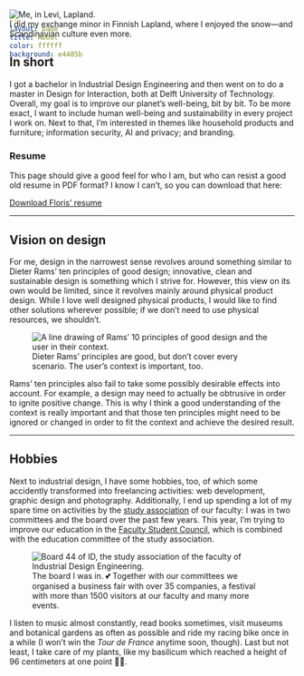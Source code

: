 ```yaml
---
layout: page
title: About
color: ffffff
background: e4485b
---
```



<div class="project__picture-group--light">
  <figure class="project__picture" style="margin:-12vw 0 1em;">
    <img class="project__image lazy" alt="Me, in Levi, Lapland."
      data-srcset="/static/img/about/in_levi.jpg 1x,
        /static/img/about/in_levi@2x.jpg 2x"
      src="/static/img/placeholder.jpg"
      data-src="/static/img/about/in_levi.jpg">
    <figcaption class="project__caption">
      I did my exchange minor in Finnish Lapland, where I enjoyed the snow—and Scandinavian culture even more.
    </figcaption>
  </figure>
</div>


## In short
I got a bachelor in Industrial Design Engineering and then went on to do a master in Design for Interaction, both at Delft University of Technology.
Overall, my goal is to improve our planet’s well-being, bit by bit. To be more exact, I want to include human well-being and sustainability in every project I work on. Next to that, I’m interested in themes like household products and furniture; information security, AI and privacy; and branding.

### Resume

This page should give a good feel for who I am, but who can resist a good old resume in PDF format? I know I can’t, so you can download that here:


<a href="/Resume_Floris_Jansen-fmjansen.nl.pdf" class="button">Download Floris’ resume</a>


---


## Vision on design
For me, design in the narrowest sense revolves around something similar to Dieter Rams’ ten principles of good design; innovative, clean and sustainable design is something which I strive for. However, this view on its own would be limited, since it revolves mainly around physical product design. While I love well designed physical products, I would like to find other solutions wherever possible; if we don’t need to use physical resources, we shouldn’t.


<div class="project__picture-group--light">
  <figure class="project__picture">
    <picture>
      <source srcset="/static/img/about/principles.svg">
      <img class="project__image lazy lazy" alt="A line drawing of Rams’ 10 principles of good design and the user in their context."
        data-srcset="/static/img/about/principles.png 1x,
          /static/img/about/principles@2x.png 2x"
        src="/static/img/placeholder.jpg"
      data-src="/static/img/about/principles.png">
    </picture>
    <figcaption class="project__caption">
      Dieter Rams’ principles are good, but don’t cover every scenario. The user’s context is important, too.
    </figcaption>
  </figure>
</div>


Rams’ ten principles also fail to take some possibly desirable effects into account. For example, a design may need to actually be obtrusive in order to ignite positive change. This is why I think a good understanding of the context is really important and that those ten principles might need to be ignored or changed in order to fit the context and achieve the desired result.


---


## Hobbies

Next to industrial design, I have some hobbies, too, of which some accidently transformed into freelancing activities: web development, graphic design and photo&shy;graphy. Additionally, I end up spending a lot of my spare time on activities by the [study association](https://svid.nl/about) of our faculty: I was in two committees and the board over the past few years. This year, I’m trying to improve our education in the [Faculty Student Council](https://www.tudelft.nl/en/student/faculties/ide-student-portal/organisation/faculty-student-council-fsr/), which is combined with the education committee of the study association.


<div class="project__picture-group--light">
  <figure class="project__picture">
    <img class="project__image lazy lazy" alt="Board 44 of ID, the study association of the faculty of Industrial Design Engineering."
      data-srcset="/static/img/about/board.jpg 1x,
        /static/img/about/board@2x.jpg 2x"
      src="/static/img/placeholder.jpg"
      data-src="/static/img/about/board.jpg">
    <figcaption class="project__caption">
      The board I was in. 💕 Together with our committees we organised a business fair with over 35 companies, a festival with more than 1500 visitors at our faculty and many more events.
    </figcaption>
  </figure>
</div>


I listen to music almost constantly, read books sometimes, visit museums and botanical gardens as often as possible and ride my racing bike once in a while (I won’t win the _Tour de France_ anytime soon, though). Last but not least, I take care of my plants, like my basilicum which reached a height of 96 centimeters at one point 🌿😎.
